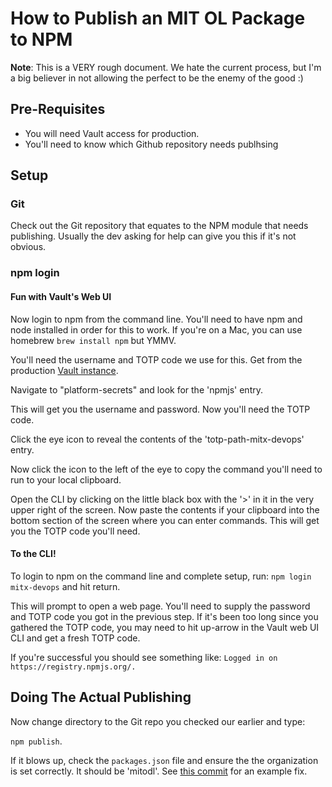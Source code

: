 # How to Publish an MIT OL Package to NPM

**Note**: This is a VERY rough document. We hate the current
process, but I'm a big believer in not allowing the perfect
to be the enemy of the good :)

## Pre-Requisites

* You will need Vault access for production.
* You'll need to know which Github repository needs publhsing

## Setup

### Git
Check out the Git repository that equates to the NPM module
that needs publishing. Usually the dev asking for help can
give you this if it's not obvious.

### npm login

#### Fun with Vault's Web UI
Now login to npm from the command line. You'll need to have
npm and node installed in order for this to work. If you're
on a Mac, you can use homebrew `brew install npm` but YMMV.

You'll need the username and TOTP code we use for this. Get
from the production [Vault instance](https://vault-production.odl.mit.edu).

Navigate to "platform-secrets" and look for the 'npmjs' entry.

This will get you the username and password. Now you'll need
the TOTP code.

Click the eye icon to reveal the contents of the 'totp-path-mitx-devops'
entry.

Now click the icon to the left of the eye to copy the command you'll
need to run to your local clipboard.

Open the CLI by clicking on the little black box with the '>' in it in the
very upper right of the screen. Now paste the contents if your
clipboard into the bottom section of the screen where you can
enter commands. This will get you the TOTP code you'll need.

#### To the CLI!

To login to npm on the command line and complete setup, run:
`npm login mitx-devops` and hit return.

This will prompt to open a web page. You'll need to supply the
password and TOTP code you got in the previous step. If it's been
too long since you gathered the TOTP code, you may need to hit
up-arrow in the Vault web UI CLI and get a fresh TOTP code.

If you're successful you should see something like:
`Logged in on https://registry.npmjs.org/.`

## Doing The Actual Publishing

Now change directory to the Git repo you checked our earlier and type:

`npm publish`.

If it blows up, check the `packages.json` file and ensure the the
organization is set correctly. It should be 'mitodl'. See
[this commit](https://github.com/mitodl/brand-mitol-residential/commit/8c998e6cc87f4d020b5011be5a8cdf3b003660de) for
an example fix.
